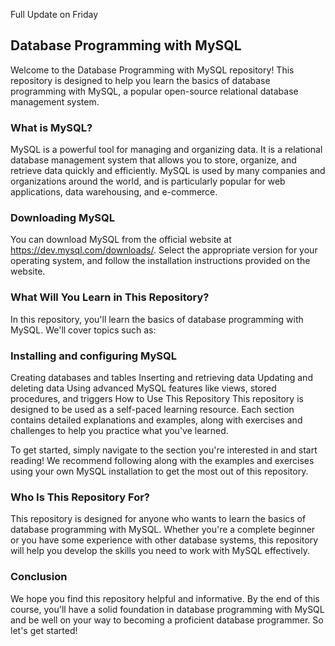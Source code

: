Full Update on Friday
## Database Programming with MySQL
Welcome to the Database Programming with MySQL repository! This repository is designed to help you learn the basics of database programming with MySQL, a popular open-source relational database management system.

### What is MySQL?
MySQL is a powerful tool for managing and organizing data. It is a relational database management system that allows you to store, organize, and retrieve data quickly and efficiently. MySQL is used by many companies and organizations around the world, and is particularly popular for web applications, data warehousing, and e-commerce.

### Downloading MySQL

You can download MySQL from the official website at https://dev.mysql.com/downloads/. Select the appropriate version for your operating system, and follow the installation instructions provided on the website.

### What Will You Learn in This Repository?
In this repository, you'll learn the basics of database programming with MySQL. We'll cover topics such as:

### Installing and configuring MySQL
Creating databases and tables
Inserting and retrieving data
Updating and deleting data
Using advanced MySQL features like views, stored procedures, and triggers
How to Use This Repository
This repository is designed to be used as a self-paced learning resource. Each section contains detailed explanations and examples, along with exercises and challenges to help you practice what you've learned.

To get started, simply navigate to the section you're interested in and start reading! We recommend following along with the examples and exercises using your own MySQL installation to get the most out of this repository.

### Who Is This Repository For?
This repository is designed for anyone who wants to learn the basics of database programming with MySQL. Whether you're a complete beginner or you have some experience with other database systems, this repository will help you develop the skills you need to work with MySQL effectively.

### Conclusion
We hope you find this repository helpful and informative. By the end of this course, you'll have a solid foundation in database programming with MySQL and be well on your way to becoming a proficient database programmer. So let's get started!






